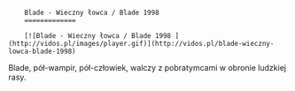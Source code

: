 
        Blade - Wieczny łowca / Blade 1998 
        =============
        
        [![Blade - Wieczny łowca / Blade 1998 ](http://vidos.pl/images/player.gif)](http://vidos.pl/blade-wieczny-lowca-blade-1998)
        
        
 Blade, pół-wampir, pół-człowiek, walczy z pobratymcami w obronie ludzkiej rasy.
    